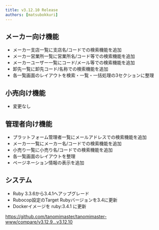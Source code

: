 ```yaml
---
title: v3.12.10 Release
authors: [matsubokkuri]
---
```



## メーカー向け機能
- メーカー支店一覧に支店名/コードでの検索機能を追加
- メーカー営業所一覧に営業所名/コード等での検索機能を追加
- メーカーユーザー一覧にコード/メール等での検索機能を追加
- 卸先一覧に卸先コード/名称での検索機能を追加
- 各一覧画面のレイアウトを検索・一覧・一括処理の3セクションに整理

## 小売向け機能
- 変更なし

## 管理者向け機能
- プラットフォーム管理者一覧にメールアドレスでの検索機能を追加
- メーカー一覧にメーカー名/コードでの検索機能を追加
- 小売り一覧に小売り名/コードでの検索機能を追加
- 各一覧画面のレイアウトを整理
- ページネーション情報の表示を追加

## システム
- Ruby 3.3.6から3.4.1へアップグレード
- Rubocop設定のTarget Rubyバージョンを3.4に更新
- Dockerイメージを ruby:3.4.1 に更新




https://github.com/tanomimaster/tanomimaster-www/compare/v3.12.9...v3.12.10

